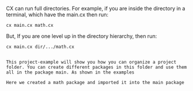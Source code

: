 CX can run full directories. For example, if you are inside the directory in a terminal, which have the main.cx then run:

```
cx main.cx math.cx
```

But, If you are one level up in the directory hierarchy, then run:

```
cx main.cx dir/.../math.cx


This project-example will show you how you can organize a project folder. You can create different packages in this folder and use them all in the package main. As shown in the examples 

Here we created a math package and imported it into the main package 